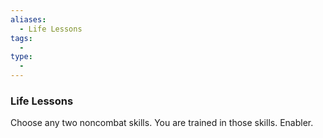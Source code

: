 ```yaml
---
aliases:
  - Life Lessons
tags:
  - 
type:
  - 
---
```

### Life Lessons

Choose any two noncombat skills. You are trained in those skills. Enabler.